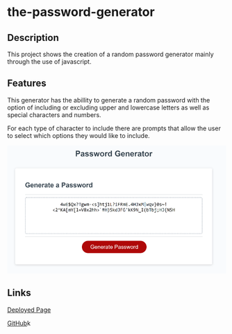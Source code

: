 # the-password-generator

## Description

This project shows the creation of a random password generator mainly through the use of javascript.


## Features

This generator has the abillity to generate a random password with the option of including or excluding
upper and lowercase letters as well as special characters and numbers. 

For each type of character to include there are prompts that allow the user to select which options they 
would like to include.

<img src="./assets/images/pass.png">

## Links


<a href="https://vilas-izquierdo.github.io/portfolio-of-works/">Deployed Page</a>

<a href="https://github.com/vilas-izquierdo/the-password-generator">GitHub</a>k